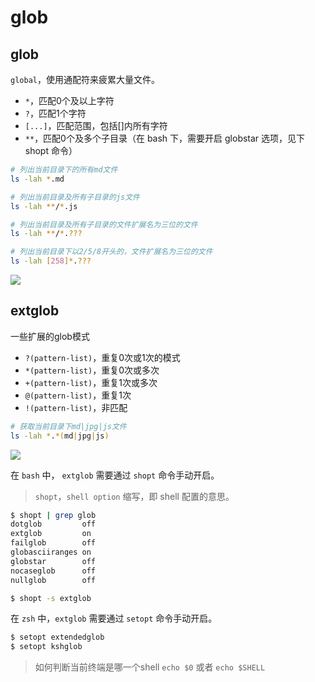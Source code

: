 # glob

## glob

`global`，使用通配符来疲累大量文件。

- `*`，匹配0个及以上字符
- `?`，匹配1个字符
- `[...]`，匹配范围，包括\[\]内所有字符
- `**`，匹配0个及多个子目录（在 bash 下，需要开启 globstar 选项，见下 shopt 命令）

```bash
# 列出当前目录下的所有md文件
ls -lah *.md

# 列出当前目录及所有子目录的js文件
ls -lah **/*.js

# 列出当前目录及所有子目录的文件扩展名为三位的文件
ls -lah **/*.???

# 列出当前目录下以2/5/8开头的，文件扩展名为三位的文件
ls -lah [258]*.???
```

![](https://cdn.jsdelivr.net/gh/Merlin218/image-storage/picGo/202207222233288.png)

## extglob
一些扩展的glob模式
- `?(pattern-list)`，重复0次或1次的模式
- `*(pattern-list)`，重复0次或多次
- `+(pattern-list)`，重复1次或多次
- `@(pattern-list)`，重复1次
- `!(pattern-list)`，非匹配

```bash
# 获取当前目录下md|jpg|js文件
ls -lah *.*(md|jpg|js)
```

![](https://cdn.jsdelivr.net/gh/Merlin218/image-storage/picGo/202207222245387.png)

在 `bash` 中， `extglob` 需要通过 `shopt` 命令手动开启。

> `shopt`，`shell option` 缩写，即 shell 配置的意思。

```bash
$ shopt | grep glob
dotglob         off
extglob         on
failglob        off
globasciiranges on
globstar        off
nocaseglob      off
nullglob        off

$ shopt -s extglob
```

在 `zsh` 中，`extglob` 需要通过 `setopt` 命令手动开启。

```bash
$ setopt extendedglob
$ setopt kshglob
```

> 如何判断当前终端是哪一个shell
> `echo $0` 或者 `echo $SHELL`

